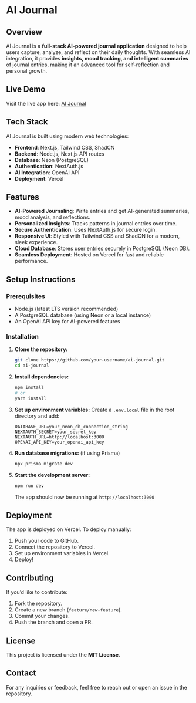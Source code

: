 # AI Journal

## Overview

AI Journal is a **full-stack AI-powered journal application** designed to help users capture, analyze, and reflect on their daily thoughts. With seamless AI integration, it provides **insights, mood tracking, and intelligent summaries** of journal entries, making it an advanced tool for self-reflection and personal growth.

## Live Demo

Visit the live app here: [AI Journal](https://ai-journal-ochre.vercel.app/)

## Tech Stack

AI Journal is built using modern web technologies:

- **Frontend**: Next.js, Tailwind CSS, ShadCN
- **Backend**: Node.js, Next.js API routes
- **Database**: Neon (PostgreSQL)
- **Authentication**: NextAuth.js
- **AI Integration**: OpenAI API
- **Deployment**: Vercel

## Features

- **AI-Powered Journaling**: Write entries and get AI-generated summaries, mood analysis, and reflections.
- **Personalized Insights**: Tracks patterns in journal entries over time.
- **Secure Authentication**: Uses NextAuth.js for secure login.
- **Responsive UI**: Styled with Tailwind CSS and ShadCN for a modern, sleek experience.
- **Cloud Database**: Stores user entries securely in PostgreSQL (Neon DB).
- **Seamless Deployment**: Hosted on Vercel for fast and reliable performance.

## Setup Instructions

### Prerequisites

- Node.js (latest LTS version recommended)
- A PostgreSQL database (using Neon or a local instance)
- An OpenAI API key for AI-powered features

### Installation

1. **Clone the repository:**

   ```sh
   git clone https://github.com/your-username/ai-journal.git
   cd ai-journal
   ```

2. **Install dependencies:**

   ```sh
   npm install
   # or
   yarn install
   ```

3. **Set up environment variables:**
   Create a `.env.local` file in the root directory and add:

   ```env
   DATABASE_URL=your_neon_db_connection_string
   NEXTAUTH_SECRET=your_secret_key
   NEXTAUTH_URL=http://localhost:3000
   OPENAI_API_KEY=your_openai_api_key
   ```

4. **Run database migrations:** (if using Prisma)

   ```sh
   npx prisma migrate dev
   ```

5. **Start the development server:**
   ```sh
   npm run dev
   ```
   The app should now be running at `http://localhost:3000`

## Deployment

The app is deployed on Vercel. To deploy manually:

1. Push your code to GitHub.
2. Connect the repository to Vercel.
3. Set up environment variables in Vercel.
4. Deploy!

## Contributing

If you’d like to contribute:

1. Fork the repository.
2. Create a new branch (`feature/new-feature`).
3. Commit your changes.
4. Push the branch and open a PR.

## License

This project is licensed under the **MIT License**.

## Contact

For any inquiries or feedback, feel free to reach out or open an issue in the repository.
